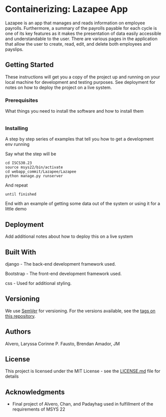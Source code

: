 # Containerizing: Lazapee App

Lazapee is an app that manages and reads information on employee payrolls. Furthermore, a summary of the payrolls payable for each cycle is one of its key features as it makes the presentation of data easily accessible and understandable to the user. There are various pages in the application that allow the user to create, read, edit, and delete both employees and payslips. 

## Getting Started

These instructions will get you a copy of the project up and running on your local machine for development and testing purposes. See deployment for notes on how to deploy the project on a live system.

### Prerequisites

What things you need to install the software and how to install them

```
```

### Installing

A step by step series of examples that tell you how to get a development env running

Say what the step will be

```
cd ISCS30.23
source msys22/bin/activate
cd webapp_commit/Lazapee/Lazapee
python manage.py runserver
```

And repeat

```
until finished
```

End with an example of getting some data out of the system or using it for a little demo

## Deployment

Add additional notes about how to deploy this on a live system

## Built With

django - The back-end development framework used.

Bootstrap - The front-end development framework used.

css - Used for additional styling.
  
## Versioning

We use [SemVer](http://semver.org/) for versioning. For the versions available, see the [tags on this repository](https://github.com/your/project/tags). 

## Authors

Alvero, Laryssa Corinne P.
Fausto, Brendan
Amador, JM

## License

This project is licensed under the MIT License - see the [LICENSE.md](LICENSE.md) file for details

## Acknowledgments

* Final project of Alvero, Chan, and Padayhag used in fulfillment of the requirements of MSYS 22

